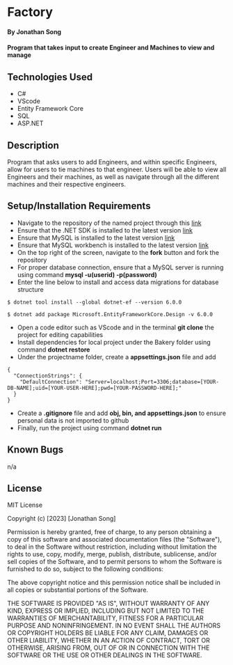 # Factory

#### By Jonathan Song

#### Program that takes input to create Engineer and Machines to view and manage

## Technologies Used

* C#
* VScode
* Entity Framework Core
* SQL
* ASP.NET

## Description
Program that asks users to add Engineers, and within specific Engineers, allow for users to tie machines to that engineer. Users will be able to view all Engineers and their machines, as well as navigate through all the different machines and their respective engineers.


## Setup/Installation Requirements

* Navigate to the repository of the named project through this [link](https://github.com/boboflofo/SunshineBakery.git)
* Ensure that the .NET SDK is installed to the latest version [link](https://dotnet.microsoft.com/en-us/download/dotnet/6.0)
* Ensure that MySQL is installed to the latest version [link](https://www.mysql.com/)
* Ensure that MySQL workbench is installed to the latest version [link](https://www.mysql.com/products/workbench/)
* On the top right of the screen, navigate to the **fork** button and fork the repository
* For proper database connection, ensure that a MySQL server is running using command **mysql -u(userid) -p(password)**
* Enter the line below to install and access data migrations for database structure
```
$ dotnet tool install --global dotnet-ef --version 6.0.0

$ dotnet add package Microsoft.EntityFrameworkCore.Design -v 6.0.0
```
* Open a code editor such as VScode and in the terminal **git clone** the project for editing capabilities
* Install dependencies for local project under the Bakery folder using command **dotnet restore**
* Under the projectname folder, create a **appsettings.json** file and add 
```
{
  "ConnectionStrings": {
    "DefaultConnection": "Server=localhost;Port=3306;database=[YOUR-DB-NAME];uid=[YOUR-USER-HERE];pwd=[YOUR-PASSWORD-HERE];"
  }
}
```
* Create a **.gitignore** file and add **obj, bin, and appsettings.json** to ensure personal data is not imported to github
* Finally, run the project using command **dotnet run**


## Known Bugs
n/a

## License
MIT License

Copyright (c) [2023] [Jonathan Song]

Permission is hereby granted, free of charge, to any person obtaining a copy
of this software and associated documentation files (the "Software"), to deal
in the Software without restriction, including without limitation the rights
to use, copy, modify, merge, publish, distribute, sublicense, and/or sell
copies of the Software, and to permit persons to whom the Software is
furnished to do so, subject to the following conditions:

The above copyright notice and this permission notice shall be included in all
copies or substantial portions of the Software.

THE SOFTWARE IS PROVIDED "AS IS", WITHOUT WARRANTY OF ANY KIND, EXPRESS OR
IMPLIED, INCLUDING BUT NOT LIMITED TO THE WARRANTIES OF MERCHANTABILITY,
FITNESS FOR A PARTICULAR PURPOSE AND NONINFRINGEMENT. IN NO EVENT SHALL THE
AUTHORS OR COPYRIGHT HOLDERS BE LIABLE FOR ANY CLAIM, DAMAGES OR OTHER
LIABILITY, WHETHER IN AN ACTION OF CONTRACT, TORT OR OTHERWISE, ARISING FROM,
OUT OF OR IN CONNECTION WITH THE SOFTWARE OR THE USE OR OTHER DEALINGS IN THE
SOFTWARE.